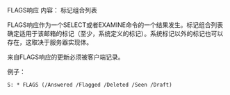 FLAGS响应
内容：
标记组合列表

FLAGS响应作为一个SELECT或者EXAMINE命令的一个结果发生。标记组合列表确定适用于该邮箱的标记（至少，系统定义的标记）。系统标记以外的标记也可以存在，这取决于服务器实现体。

来自FLAGS响应的更新必须被客户端记录。

例子：
```
S: * FLAGS (/Answered /Flagged /Deleted /Seen /Draft)
```